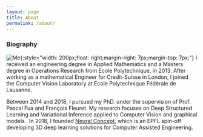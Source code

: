 ```yaml
---
layout: page
title: About
permalink: /about/
---
```


### Biography
![Me]({{site.url}}/img/me2.jpeg){:style="width: 200px;float: right;margin-right: 7px;margin-top: 7px;"}
I received an engineering degree in Applied Mathematics and a Masters degree in Operations Research from Ecole Polytechnique, in 2013. After working as a mathematical Engineer for Credit-Suisse in London, I joined the Computer Vision Laboratory at Ecole Polytechnique Fédérale de Lausanne.

Between 2014 and 2018, I pursued my PhD. under the supervision of Prof. Pascal Fua and François Fleuret. My research focuses on Deep Structured Learning and Variational Inference applied to Computer Vision and graphical models.
​
In 2018, I founded [Neural Concept](www.neuralconcept.com), which is an EPFL spin-off developing 3D deep learning solutions for Computer Assisted Engineering.
